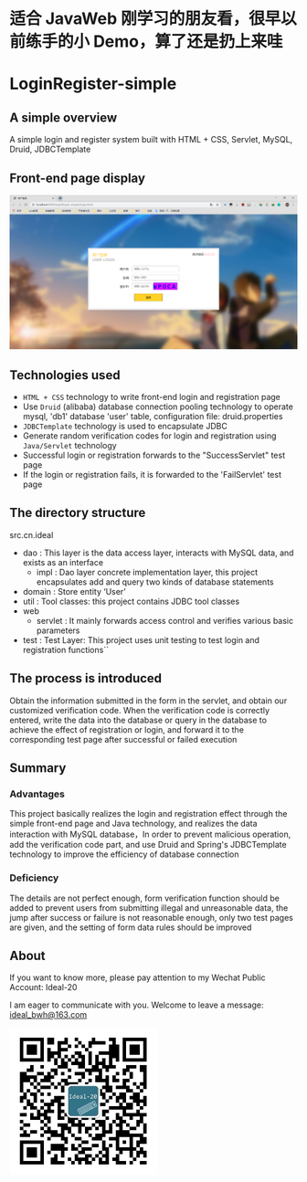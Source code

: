 # 适合 JavaWeb 刚学习的朋友看，很早以前练手的小 Demo，算了还是扔上来哇

# LoginRegister-simple

## A simple overview

A simple login and  register system built with HTML + CSS, Servlet, MySQL, Druid, JDBCTemplate

## Front-end page display

![image](https://github.com/BWH-Steven/LoginRegister-Simple/blob/master/web/img/loginPage.png)

## Technologies used

- `HTML + CSS` technology to write front-end login and registration page
- Use `Druid` (alibaba) database connection pooling technology to operate mysql, 'db1' database 'user' table, configuration file: druid.properties
- `JDBCTemplate` technology is used to encapsulate JDBC
- Generate random verification codes for login and registration using `Java/Servlet` technology
- Successful login or registration forwards to the "SuccessServlet" test page
- If the login or registration fails, it is forwarded to the 'FailServlet' test page

## The directory structure

src.cn.ideal

- dao : This layer is the data access layer, interacts with MySQL data, and exists as an interface
  - impl : Dao layer concrete implementation layer, this project encapsulates add and query two kinds of database statements
- domain  : Store entity ‘User’
- util : Tool classes: this project contains JDBC tool classes
- web
  - servlet : It mainly forwards access control and verifies various basic parameters
- test : Test Layer: This project uses unit testing to test login and registration functions``

## The process is introduced

Obtain the information submitted in the form in the servlet, and obtain our customized verification code. When the verification code is correctly entered, write the data into the database or query in the database to achieve the effect of registration or login, and forward it to the corresponding test page after successful or failed execution



## Summary

### Advantages

This project basically realizes the login and registration effect through the simple front-end page and Java technology, and realizes the data interaction with MySQL database，In order to prevent malicious operation, add the verification code part, and use Druid and Spring's JDBCTemplate technology to improve the efficiency of database connection

### Deficiency

The details are not perfect enough, form verification function should be added to prevent users from submitting illegal and unreasonable data, the jump after success or failure is not reasonable enough, only two test pages are given, and the setting of form data rules should be improved



## About

If you want to know more, please pay attention to my Wechat Public Account: Ideal-20

I am eager to communicate with you. Welcome to leave a message: ideal_bwh@163.com

![image](https://github.com/BWH-Steven/LoginRegister-Simple/blob/master/web/img/QRcode258.jpg)
